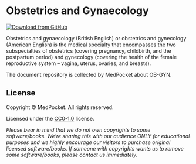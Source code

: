 # Obstetrics and Gynaecology

[![Download from GitHub](https://img.shields.io/github/repo-size/MedPocket/OB-GYN?logo=github&label=Download)](https://github.com/MedPocket/OB-GYN/archive/refs/heads/main.zip)

Obstetrics and gynaecology (British English) or obstetrics and gynecology (American English) is the medical specialty that encompasses the two subspecialties of obstetrics (covering pregnancy, childbirth, and the postpartum period) and gynecology (covering the health of the female reproductive system – vagina, uterus, ovaries, and breasts).

The document repository is collected by MedPocket about OB-GYN.

## License

Copyright &copy; MedPocket. All rights reserved.

Licensed under the [CC0-1.0](LICENSE) license.

*Please bear in mind that we do not own copyrights to some software/books. We’re sharing this with our audience ONLY for educational purposes and we highly encourage our visitors to purchase original licensed software/books. If someone with copyrights wants us to remove some software/books, please contact us immediately.*
